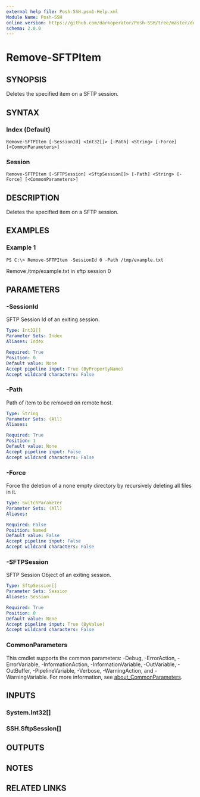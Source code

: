 ```yaml
---
external help file: Posh-SSH.psm1-Help.xml
Module Name: Posh-SSH
online version: https://github.com/darkoperator/Posh-SSH/tree/master/docs
schema: 2.0.0
---
```


# Remove-SFTPItem

## SYNOPSIS
Deletes the specified item on a SFTP session.

## SYNTAX

### Index (Default)
```
Remove-SFTPItem [-SessionId] <Int32[]> [-Path] <String> [-Force] [<CommonParameters>]
```

### Session
```
Remove-SFTPItem [-SFTPSession] <SftpSession[]> [-Path] <String> [-Force] [<CommonParameters>]
```

## DESCRIPTION
Deletes the specified item on a SFTP session.

## EXAMPLES

### Example 1
```
PS C:\> Remove-SFTPItem -SessionId 0 -Path /tmp/example.txt
```

Remove /tmp/example.txt in sftp session 0

## PARAMETERS

### -SessionId
SFTP Session Id of an exiting session.

```yaml
Type: Int32[]
Parameter Sets: Index
Aliases: Index

Required: True
Position: 0
Default value: None
Accept pipeline input: True (ByPropertyName)
Accept wildcard characters: False
```

### -Path
Path of item to be removed on remote host.

```yaml
Type: String
Parameter Sets: (All)
Aliases:

Required: True
Position: 1
Default value: None
Accept pipeline input: False
Accept wildcard characters: False
```

### -Force
Force the deletion of a none empty directory by recursively deleting all files in it.

```yaml
Type: SwitchParameter
Parameter Sets: (All)
Aliases:

Required: False
Position: Named
Default value: False
Accept pipeline input: False
Accept wildcard characters: False
```

### -SFTPSession
SFTP Session Object of an exiting session.

```yaml
Type: SftpSession[]
Parameter Sets: Session
Aliases: Session

Required: True
Position: 0
Default value: None
Accept pipeline input: True (ByValue)
Accept wildcard characters: False
```

### CommonParameters
This cmdlet supports the common parameters: -Debug, -ErrorAction, -ErrorVariable, -InformationAction, -InformationVariable, -OutVariable, -OutBuffer, -PipelineVariable, -Verbose, -WarningAction, and -WarningVariable. For more information, see [about_CommonParameters](http://go.microsoft.com/fwlink/?LinkID=113216).

## INPUTS

### System.Int32[]
### SSH.SftpSession[]
## OUTPUTS

## NOTES

## RELATED LINKS
